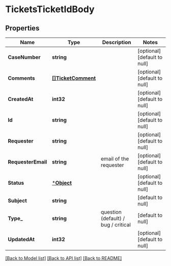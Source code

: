 # TicketsTicketIdBody

## Properties
Name | Type | Description | Notes
------------ | ------------- | ------------- | -------------
**CaseNumber** | **string** |  | [optional] [default to null]
**Comments** | [**[]TicketComment**](ticket_comment.md) |  | [optional] [default to null]
**CreatedAt** | **int32** |  | [optional] [default to null]
**Id** | **string** |  | [optional] [default to null]
**Requester** | **string** |  | [optional] [default to null]
**RequesterEmail** | **string** | email of the requester | [optional] [default to null]
**Status** | [***Object**](.md) |  | [optional] [default to null]
**Subject** | **string** |  | [default to null]
**Type_** | **string** | question (default) / bug / critical | [default to null]
**UpdatedAt** | **int32** |  | [optional] [default to null]

[[Back to Model list]](../README.md#documentation-for-models) [[Back to API list]](../README.md#documentation-for-api-endpoints) [[Back to README]](../README.md)

